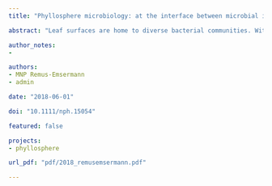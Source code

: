 ```yaml
---
title: "Phyllosphere microbiology: at the interface between microbial individuals and the plant host"

abstract: "Leaf surfaces are home to diverse bacterial communities. Within these communities, every individual cell perceives its unique environment and responds accordingly. In this insight article, the perspective of the bacterial individual is assumed in an attempt to describe how the spatially heterogeneous leaf surface determines the fate of bacteria. To investigate behaviour at scales relevant to bacteria, single-cell approaches are essential. Single-cell studies provide important lessons about how current 'omics' approaches fail to give an accurate picture of the behaviour of bacterial populations in heterogeneous environments. Upcoming techniques will soon allow us to combine the power of single-cell and omics approaches."

author_notes:
- 

authors:
- MNP Remus-Emsermann
- admin

date: "2018-06-01"

doi: "10.1111/nph.15054"

featured: false

projects:
- phyllosphere

url_pdf: "pdf/2018_remusemsermann.pdf"

---
```

